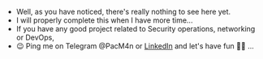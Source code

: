 - Well, as you have noticed, there's really nothing to see here yet. <br/>
- I will properly complete this when I have more time...<br/>
- If you have any good project related to Security operations, networking or DevOps,<br/>
- 😉 Ping me on Telegram @PacM4n or [LinkedIn](https://linkedin.com/in/pacome-kemkeu) and let's have fun ✌🏽 ...<br/>

<!---
TheMuntu/TheMuntu is a ✨ special ✨ repository because its `README.md` (this file) appears on your GitHub profile.
You can click the Preview link to take a look at your changes.
--->
